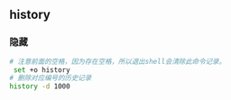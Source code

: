 ## history

### 隐藏



```bash
# 注意前面的空格，因为存在空格，所以退出shell会清除此命令记录。
 set +o history
# 删除对应编号的历史记录
history -d 1000
```

